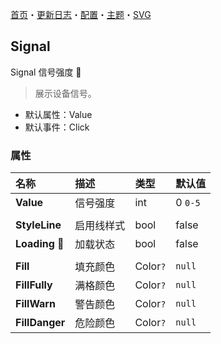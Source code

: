 ﻿[首页](../Home.md)・[更新日志](../UpdateLog.md)・[配置](../Config.md)・[主题](../Theme.md)・[SVG](../SVG.md)

## Signal

Signal 信号强度 👚

> 展示设备信号。

- 默认属性：Value
- 默认事件：Click

### 属性

名称 | 描述 | 类型 | 默认值 |
:--|:--|:--|:--|
**Value** | 信号强度 | int | 0 `0-5` |
||||
**StyleLine** | 启用线样式 | bool | false |
**Loading** 🔴 | 加载状态 | bool | false |
||||
**Fill** | 填充颜色 | Color`?` | `null` |
**FillFully** | 满格颜色 | Color`?` | `null` |
**FillWarn** | 警告颜色 | Color`?` | `null` |
**FillDanger** | 危险颜色 | Color`?` | `null` |